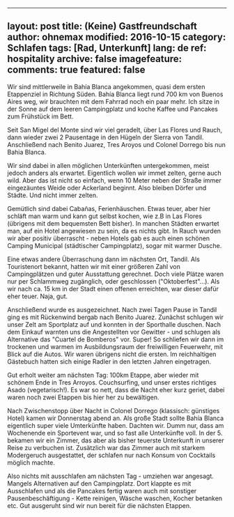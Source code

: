 
---
layout: post
title: (Keine) Gastfreundschaft
author: ohnemax
modified: 2016-10-15
category: Schlafen
tags: [Rad, Unterkunft]
lang: de
ref: hospitality
archive: false
imagefeature: 
comments: true
featured: false
---

Wir sind mittlerweile in Bahía Blanca angekommen, quasi dem ersten Etappenziel in Richtung Süden. Bahía Blanca liegt rund 700 km von Buenos Aires weg, wir brauchten mit dem Fahrrad noch ein paar mehr.
Ich sitze in der Sonne auf dem leeren Campingplatz und koche Kaffee und Pancakes zum Frühstück im Bett.

Seit San Migel del Monte sind wir viel geradelt, über Las Flores und Rauch, dann wieder zwei 2 Pausentage in den Hügeln der Sierra von Tandil. Anschließend nach Benito Juarez, Tres Aroyos und Colonel Dorrego bis nun Bahia Blanca.

Wir sind dabei in allen möglichen Unterkünften untergekommen, meist jedoch anders als erwartet. Eigentlich wollen wir immet zelten, gerne auch wild. Aber das ist nicht so einfach, wenn 10 Meter neben der Straße immer eingezäuntes Weide oder Ackerland beginnt. Also bleiben Dörfer und Städte. Und nicht immer zelten.

Gemütlich sind dabei Cabañas, Ferienhäuschen. Etwas teuer, aber hier schläft man warm und kann gut selbst kochen, wie z.B in Las Flores (übrigens mit dem bequemsten Bett bisher). In manchen Städten erwartet man, auf ein Hotel angewiesen zu sein, da es nichts gibt. In Rauch wurden wir aber positiv überrascht - neben Hotels gab es auch einen schönen Camping Municipal (städtischer Campingplatz), sogar mit warmer Dusche. 

Eine etwas andere Überraschung dann im nächsten Ort, Tandil. Als Touristenort bekannt, hatten wir mit einer größeren Zahl von Campingplätzen und guter Ausstattung gerechnet. Doch viele Plätze waren nur per Schlammweg zugänglich, oder geschlossen ("Oktoberfest"...). Als wir nach ca. 15 km in der Stadt einen offenen erreichten, war dieser dafür eher teuer. Naja, gut.

Anschließend wurde es ausgezeichnet. Nach zwei Tagen Pause in Tandil ging es mit Rückenwind bergab nach Benito Juarez. Zunächst schlugen wir unser Zelt am Sportplatz auf und konnten in der Sporthalle duschen. Nach dem Einkauf warnten uns die Angestellten vor Gewitter - und schlugen als Alternative das "Cuartel de Bomberos" vor. Super! So schliefen wir dann im trockenen und warmen im Ausbildungsraum der freiwilligen Feuerwehr, mit Blick auf die Autos. Wir waren übrigens nicht die ersten. Im reichhaltigen Gästebuch hatten sich einige Radler in den letzten Jahren eingetragen.

Gut erholt weiter am nächsten Tag: 100km Etappe, aber wieder mit schönem Ende in Tres Arroyos. Couchsurfing, und unser erstes richtiges Asado (vegetarisch!). Es war so nett, dass die Nacht eher kurz geriet, dabei waren noch zwei Etappen bis hier her zu bewältigen. 

Nach Zwischenstopp über Nacht in Colonel Dorrego (klassisch: günstiges Hotel) kamen wir Donnerstag abend an. Als große Stadt sollte Bahía Blanca eigentlich super viele Umterkünfte haben. Dachten wir. Dumm nur, dass am Wochenende ein Sportevent war, und so fast alle Unterkünfte voll. In der 5. bekamen wir ein Zimmer, das aber als bisher teuerste Unterkunft in unserer Reise zu verbuchen ist. Zusätzlich war das Zimmer auch mit starkem Modergeruch ausgestattet, der schlafen nur nach Konsum von Cocktails möglich machte.  

Also nichts mit ausschlafen am nächsten Tag - umziehen war angesagt. Mangels Alternativen auf den Campingplatz. Dort klappte es mit Ausschlafen und als die Pancakes fertig waren auch mit sonstiger Pausenbeschäftigung - Kette reinigen, Wäsche waschen, Kocher betanken etc. Gut ausgeruht sind wir nun bereit für die nächsten Etappen.